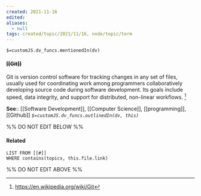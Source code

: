 ```yaml
---
created: 2021-11-16 
edited: 
aliases:
  - null
tags: created/topic/2021/11/16, node/topic/term
---
```

`$=customJS.dv_funcs.mentionedIn(dv)`

#### <s class="topic-title">[[Git]]</s>

Git is version control software for tracking changes in any set of files, usually used for coordinating work among programmers collaboratively developing source code during software development. Its goals include speed, data integrity, and support for distributed, non-linear workflows. [^1]

[^1]: https://en.wikipedia.org/wiki/Git

**See**:: [[Software Development]], [[Computer Science]], [[programming]], [[Github]]
*`$=customJS.dv_funcs.outlinedIn(dv, this)`*

%% DO NOT EDIT BELOW %%
#### Related 
```dataview
LIST FROM [[#]]
WHERE contains(topics, this.file.link)
```
%% DO NOT EDIT ABOVE %%
